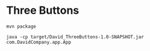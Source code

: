  # Three Buttons
`mvn package`

`java -cp target/David_ThreeButtons-1.0-SNAPSHOT.jar com.DavidCompany.app.App`

